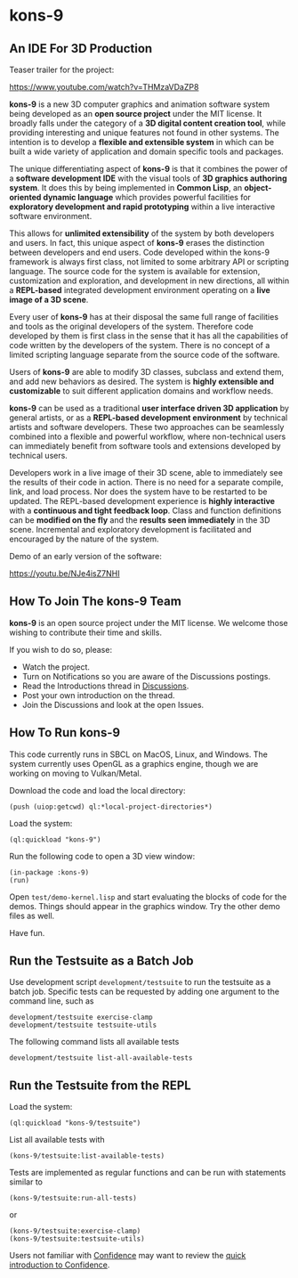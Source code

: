 # kons-9

## An IDE For 3D Production

Teaser trailer for the project:

https://www.youtube.com/watch?v=THMzaVDaZP8

**kons-9** is a new 3D computer graphics and animation software system being developed as an **open source project** under the MIT license. It broadly falls under the category of a **3D digital content creation tool**, while providing interesting and unique features not found in other systems. The intention is to develop a **flexible and extensible system** in which can be built a wide variety of application and domain specific tools and packages.

The unique differentiating aspect of **kons-9** is that it combines the power of a **software development IDE** with the visual tools of **3D graphics authoring system**. It does this by being implemented in **Common Lisp**, an **object-oriented dynamic language** which provides powerful facilities for **exploratory development and rapid prototyping** within a live interactive software environment.

This allows for **unlimited extensibility** of the system by both developers and users. In fact, this unique aspect of **kons-9** erases the distinction between developers and end users. Code developed within the kons-9 framework is always first class, not limited to some arbitrary API or scripting language. The source code for the system is available for extension, customization and exploration, and development in new directions, all within a **REPL-based** integrated development environment operating on a **live image of a 3D scene**.

Every user of **kons-9** has at their disposal the same full range of facilities and tools as the original developers of the system. Therefore code developed by them is first class in the sense that it has all the capabilities of code written by the developers of the system. There is no concept of a limited scripting language separate from the source code of the software.

Users of **kons-9** are able to modify 3D classes, subclass and extend them, and add new behaviors as desired. The system is **highly extensible and customizable** to suit different application domains and workflow needs.

**kons-9** can be used as a traditional **user interface driven 3D application** by general artists, or as a **REPL-based development environment** by technical artists and software developers. These two approaches can be seamlessly combined into a flexible and powerful workflow, where non-technical users can immediately benefit from software tools and extensions developed by technical users.

Developers work in a live image of their 3D scene, able to immediately see the results of their code in action. There is no need for a separate compile, link, and load process. Nor does the system have to be restarted to be updated. The REPL-based development experience is **highly interactive** with a **continuous and tight feedback loop**. Class and function definitions can be **modified on the fly** and the **results seen immediately** in the 3D scene. Incremental and exploratory development is facilitated and encouraged by the nature of the system.



Demo of an early version of the software:

https://youtu.be/NJe4isZ7NHI

## How To Join The kons-9 Team

**kons-9** is an open source project under the MIT license. We welcome those wishing to contribute their time and skills.

If you wish to do so, please:

- Watch the project.
- Turn on Notifications so you are aware of the Discussions postings.
- Read the Introductions thread in [Discussions](https://github.com/kaveh808/kons-9/discussions).
- Post your own introduction on the thread.
- Join the Discussions and look at the open Issues.

## How To Run kons-9

This code currently runs in SBCL on MacOS, Linux, and Windows. The system currently uses OpenGL as a graphics engine, though we are working on moving to Vulkan/Metal.

Download the code and load the local directory:

    (push (uiop:getcwd) ql:*local-project-directories*)

Load the system:

    (ql:quickload "kons-9")

Run the following code to open a 3D view window:

    (in-package :kons-9)
    (run)

Open `test/demo-kernel.lisp` and start evaluating the blocks of code for the demos. Things should appear in the graphics window. Try the other demo files as well.

Have fun.

## Run the Testsuite as a Batch Job

Use development script `development/testsuite` to run the testsuite as
a batch job. Specific tests can be requested by adding one argument to
the command line, such as

    development/testsuite exercise-clamp
    development/testsuite testsuite-utils

The following command lists all available tests

    development/testsuite list-all-available-tests

## Run the Testsuite from the REPL

Load the system:

    (ql:quickload "kons-9/testsuite")

List all available tests with

    (kons-9/testsuite:list-available-tests)

Tests are implemented as regular functions and can be run with
statements similar to

    (kons-9/testsuite:run-all-tests)

or

    (kons-9/testsuite:exercise-clamp)
    (kons-9/testsuite:testsuite-utils)

Users not familiar with [Confidence][confidence-home] may want to
review the [quick introduction to Confidence][confidence-intro].

  [confidence-home]: https://github.com/melusina-org/cl-confidence
  [confidence-intro]: https://github.com/melusina-org/cl-confidence/blob/main/example/example.lisp
